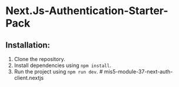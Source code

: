 # Next.Js-Authentication-Starter-Pack

## Installation:

1. Clone the repository.
2. Install dependencies using `npm install`.
3. Run the project using `npm run dev`.
#   m i s 5 - m o d u l e - 3 7 - n e x t - a u t h - c l i e n t . n e x t j s  
 